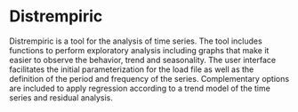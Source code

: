 # Distrempiric

Distrempiric is a tool for the analysis of time series.
The tool includes functions to perform exploratory analysis including graphs that make
it easier to observe the behavior, trend and seasonality. The user interface facilitates
the initial parameterization for the load file as well as the definition of the period
and frequency of the series. Complementary options are included to apply regression according to
a trend model of the time series and residual analysis.
